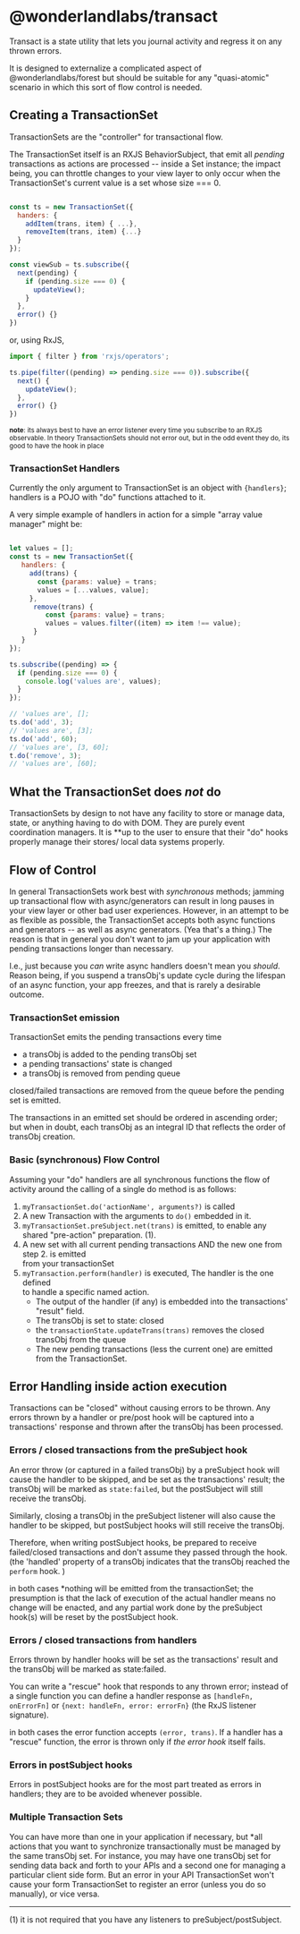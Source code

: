 # @wonderlandlabs/transact

Transact is a state utility that lets you journal activity and regress it on any thrown errors. 

It is designed to externalize a complicated aspect of @wonderlandlabs/forest but should be suitable for any "quasi-atomic" scenario
in which this sort of flow control is needed. 

## Creating a TransactionSet

TransactionSets are the "controller" for transactional flow.

The TransactionSet itself is an RXJS BehaviorSubject, that emit all *pending* transactions
as actions are processed -- inside a Set instance; the impact being, you can throttle changes to your view layer
to only occur when the TransactionSet's current value is a set whose size === 0. 

```javascript

const ts = new TransactionSet({
  handers: {
    addItem(trans, item) { ...},
    removeItem(trans, item) {...}
  }
});

const viewSub = ts.subscribe({
  next(pending) {
    if (pending.size === 0) {
      updateView();
    }
  },
  error() {}
})

```

or, using RxJS, 

```javascript
import { filter } from 'rxjs/operators';  

ts.pipe(filter((pending) => pending.size === 0)).subscribe({
  next() {
    updateView();
  },
  error() {}
})

```

<small>**note**: its always best to have an error listener every time you
subscribe to an RXJS observable. In theory TransactionSets should not error out,
but in the odd event they do, its good to have the hook in place</small>

### TransactionSet Handlers

Currently the only argument to TransactionSet is an object with `{handlers}`; 
handlers is a POJO with "do" functions attached to it. 

A very simple example of handlers in action for a simple "array value manager" 
might be:

```javascript

let values = [];
const ts = new TransactionSet({
   handlers: {
     add(trans) {
       const {params: value} = trans;
       values = [...values, value];
     },
      remove(trans) {
         const {params: value} = trans;
         values = values.filter((item) => item !== value);
      }
   }
});

ts.subscribe((pending) => {
  if (pending.size === 0) {
    console.log('values are', values);
  }
});

// 'values are', [];
ts.do('add', 3);
// 'values are', [3];
ts.do('add', 60);
// 'values are', [3, 60];
t.do('remove', 3);
// 'values are', [60];

```

## What the TransactionSet does *not* do

TransactionSets by design to not have any facility to store or manage data, state,
or anything having to do with DOM. They are purely event coordination managers. 
It is **up to the user to ensure that their "do" hooks properly manage their stores/
local data systems properly.

## Flow of Control

In general TransactionSets work best with *synchronous* methods; jamming up transactional 
flow with async/generators can result in long pauses in your view layer or other bad
user experiences. However, in an attempt to be as flexible as possible, the TransactionSet
accepts both async functions and generators -- as well as async generators. (Yea that's a thing.)
The reason is that in general you don't want to jam up your application with pending transactions longer
than necessary. 

I.e., just because you *can* write async handlers doesn't mean you *should*. Reason being, if you 
suspend a transObj's update cycle during the lifespan of an async function, your app freezes, 
and that is rarely a desirable outcome. 

### TransactionSet emission

TransactionSet emits the pending transactions every time 
* a transObj is added to the pending transObj set
* a pending transactions' state is changed
* a transObj is removed from pending queue

closed/failed transactions are removed from the queue before the pending set is emitted. 

The transactions in an emitted set should be ordered in ascending order; but when in doubt,
each transObj as an integral ID that reflects the order of transObj creation. 

### Basic (synchronous) Flow Control

Assuming your "do" handlers are all synchronous functions the flow of activity around 
the calling of a single do method is as follows:

1. `myTransactionSet.do('actionName', arguments?)` is called
2. A new Transaction with the arguments to `do()` embedded in it. 
3. `myTransactionSet.preSubject.net(trans)` is emitted, to enable any shared "pre-action" preparation. (1).
4. A new set with all current pending transactions AND the new one from step 2. is emitted \
   from your transactionSet
5. `myTransaction.perform(handler)` is executed, The handler is the one defined  \
   to handle a specific named action. 
   * The output of the handler (if any) is embedded into the transactions' "result" field. 
   * The transObj is set to state: closed
   * the `transactionState.updateTrans(trans)` removes the closed transObj from the queue
   * The new pending transactions (less the current one) are emitted from the TransactionSet. 

## Error Handling inside action execution

Transactions can be "closed" without causing errors to be thrown. 
Any errors thrown by a handler or pre/post hook will be captured into
a transactions' response and thrown after the transObj has been 
processed.

### Errors / closed transactions from the preSubject hook 

An error throw (or captured in a failed transObj) by a preSubject
hook will cause the handler to be skipped, and be set as the transactions'
result; the transObj will be marked as `state:failed`, but the 
postSubject will still receive the transObj.

Similarly, closing a transObj in the preSubject listener will also
cause the handler to be skipped, but postSubject hooks will still
receive the transObj. 

Therefore, when writing postSubject hooks, be prepared to receive 
failed/closed transactions and don't assume they passed through the 
hook. (the 'handled' property of a transObj indicates that the 
transObj reached the `perform` hook. )

in both cases *nothing will be emitted from the transactionSet; the 
presumption is that the lack of execution of the actual handler
means no change will be enacted, and any partial work done by the
preSubject hook(s) will be reset by the postSubject hook. 

### Errors / closed transactions from handlers

Errors thrown by handler hooks will be set as the transactions' result
and the transObj will be marked as state:failed. 

You can write a "rescue" hook that responds to any thrown error; instead of a 
single function you can define a handler response as `[handleFn, onErrorFn]` or 
`{next: handleFn, error: errorFn}` (the RxJS listener signature). 

in both cases the error function accepts `(error, trans)`. If a handler has a 
"rescue" function, the error is thrown only if *the error hook* itself fails. 

### Errors in postSubject hooks

Errors in postSubject hooks are for the most part treated as errors in handlers; 
they are to be avoided whenever possible. 

### Multiple Transaction Sets 

You can have more than one in your application if necessary, but *all actions that you want to synchronize transactionally
must be managed by the same transObj set. For instance, you may have one transObj
set for sending data back and forth to your APIs and a second one for managing a particular 
client side form. But an error in your API TransactionSet won't cause your form TransactionSet to 
register an error (unless you do so manually), or vice versa. 

________
(1) it is not required that you have any listeners to preSubject/postSubject.
